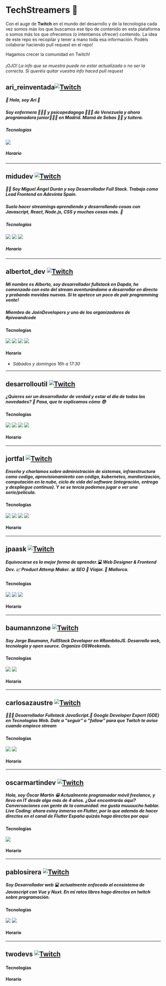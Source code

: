 # TechStreamers 👋
Con el auge de **Twitch** en el mundo del desarrollo y de la tecnologóa cada vez somos más los que buscamos ese tipo de contenido en esta plataforma o somos más los que ofrecemos (o intentamos ofrecer) contenido. La idea de este repo es recopilar y tener a mano toda esa información.
Podéis colaborar haciendo pull request en el repo!

Hagamos crecer la comunidad en Twitch!
###### *¡OJO! La info que se muestra puede no estar actualizada o no ser la correcta. Si queréis quitar vuestra info haced pull request*

## ari_reinventada[![Twitch](https://img.shields.io/badge/-ver%20en%20Twitch-9146FF?logo=Twitch&logoColor=white)](https://twitch.tv/ari_reinventada)
##### 🐣 Hola, soy Ari 🐙
##### Soy enfermera 👩🏻‍⚕️ y psicopedagoga 👩🏻‍🏫 de Venezuela y ahora programadora junior👩🏻‍💻 en Madrid. Mamá de Sebas 👩‍👦 y tuitera.
##### Tecnologías
![](https://img.shields.io/badge/-Javascript-F7DF1E?logo=Javascript&logoColor=white)
##### Horario

***
## midudev [![Twitch](https://img.shields.io/badge/-ver%20en%20Twitch-9146FF?logo=Twitch&logoColor=white)](https://twitch.tv/midudev)
##### 👨‍💻 Soy Miguel Ángel Durán y soy Desarrollador Full Stack. Trabajo como Lead Frontend en Adevinta Spain.
##### Suelo hacer streamings aprendiendo y desarrollando cosas con Javascript, React, Node.js, CSS y muchas cosas más. 🚀
##### Tecnologías
![](https://img.shields.io/badge/-React-61DAFB?logo=React&logoColor=white)
![](https://img.shields.io/badge/-Javascript-F7DF1E?logo=Javascript&logoColor=white)
![](https://img.shields.io/badge/-NodeJS-339933?logo=node.js&logoColor=white)
##### Horario
***
## albertot_dev [![Twitch](https://img.shields.io/badge/-ver%20en%20Twitch-9146FF?logo=Twitch&logoColor=white)](https://twitch.tv/albertot_dev)
##### Mi nombre es Alberto, soy desarrollador fullstack en Dapda, he comenzado con esto del stream aventurándome a desarrollar en directo y probando movidas nuevas. Si te apetece un poco de pair programming  vente!

##### Miembro de JaénDevelopers y uno de los organizadores de #pivoandcode
#### Tecnologías
![](https://img.shields.io/badge/-TypeScript-3178C6?logo=typescript&logoColor=white)
![](https://img.shields.io/badge/-Javascript-F7DF1E?logo=Javascript&logoColor=white)
![](https://img.shields.io/badge/-NodeJS-339933?logo=node.js&logoColor=white)
![](https://img.shields.io/badge/-Angular-DD0031?logo=angular&logoColor=white)
#### Horario
- *Sábados y domingos 16h a 17:30*
***
## desarrolloutil [![Twitch](https://img.shields.io/badge/-ver%20en%20Twitch-9146FF?logo=Twitch&logoColor=white)](https://twitch.tv/desarrolloutil)
##### ¿Quieres ser un desarrollador de verdad y estar al día de todas las novedades? 🤔 Pasa, que te explicamos cómo 😎
#### Tecnologías
![](https://img.shields.io/badge/-Mongo-47A248?logo=mongodb&logoColor=white)
![](https://img.shields.io/badge/-Express-black?logo=express&logoColor=white)
![](https://img.shields.io/badge/-React-61DAFB?logo=react&logoColor=white)
![](https://img.shields.io/badge/-NodeJS-339933?logo=node.js&logoColor=white)
#### Horario

***
## jortfal [![Twitch](https://img.shields.io/badge/-ver%20en%20Twitch-9146FF?logo=Twitch&logoColor=white)](https://twitch.tv/jortfal)
##### Enseño y charlamos sobre administración de sistemas, infraestructura como codigo, aprovisionamiento con código, kubernetes, monitorización, computación en la nube, ciclo de vida del software (integración, entrega y despliegue continuo). Y se se tercia podemos jugar o ver una serie/película.

#### Tecnologías
![](https://img.shields.io/badge/-Kubernetes-326CE5?logo=kubernetes&logoColor=white)
![](https://img.shields.io/badge/-AWS-232F3E?logo=amazon-aws&logoColor=white)
![](https://img.shields.io/badge/-Google_Cloud-4285F4?logo=google-cloud&logoColor=white)
![](https://img.shields.io/badge/-Terraform-623CE4?logo=terraform&logoColor=white)
#### Horario

***
## jpaask [![Twitch](https://img.shields.io/badge/-ver%20en%20Twitch-9146FF?logo=Twitch&logoColor=white)](https://twitch.tv/jpaask)
##### Equivocarse es la mejor forma de aprender.💻 Web Designer & Frontend Dev. 📈 Product Attemp Maker. 📊 SEO 🛫 Viajar. 🌴 Mallorca.

#### Tecnologías
![](https://img.shields.io/badge/-Vue.js-4FC08D?logo=vue.js&logoColor=white)
![](https://img.shields.io/badge/-React-61DAFB?logo=react&logoColor=white)
![](https://img.shields.io/badge/-NodeJS-339933?logo=node.js&logoColor=white)
#### Horario

***

## baumannzone [![Twitch](https://img.shields.io/badge/-ver%20en%20Twitch-9146FF?logo=Twitch&logoColor=white)](https://twitch.tv/baumannzone)
##### Soy Jorge Baumann, FullStack Developer en #RambitoJS. Desarrollo web, tecnología y open source. Organizo OSWeekends.

#### Tecnologías
![](https://img.shields.io/badge/-Javascript-F7DF1E?logo=Javascript&logoColor=white)
![](https://img.shields.io/badge/-Vue.js-4FC08D?logo=vue.js&logoColor=white)
#### Horario

***

## carlosazaustre [![Twitch](https://img.shields.io/badge/-ver%20en%20Twitch-9146FF?logo=Twitch&logoColor=white)](https://twitch.tv/carlosazaustre)
##### 👨🏻‍💻 Desarrollador Fullstack JavaScript.🏅 Google Developer Expert (GDE) en Tecnologías Web. Dale a "seguir" o "follow" para que Twitch te avise cuando empiece stream

#### Tecnologías
![](https://img.shields.io/badge/-Javascript-F7DF1E?logo=Javascript&logoColor=white)
![](https://img.shields.io/badge/-React-61DAFB?logo=react&logoColor=white)
#### Horario

***

## oscarmartindev [![Twitch](https://img.shields.io/badge/-ver%20en%20Twitch-9146FF?logo=Twitch&logoColor=white)](https://twitch.tv/oscarmartindev)
##### Hola, soy Óscar Martín 😀 Actualmente programador móvil freelance, y llevo en IT desde algo más de 4 años. ¿Qué encontrarás aquí? Conversaciones con gente de la comunidad: me gusta muuuucho hablar. Live Coding: ahora estoy inmerso en Flutter, por lo que además de hacer directos en el canal de Flutter España quizás haga directos por aquí

#### Tecnologías
![](https://img.shields.io/badge/-Flutter-02569B?logo=Flutter&logoColor=white)
#### Horario

***

## pablosirera [![Twitch](https://img.shields.io/badge/-ver%20en%20Twitch-9146FF?logo=Twitch&logoColor=white)](https://twitch.tv/pablosirera)

##### Soy Desarrollador web 💻 actualmente enfocado al ecosistema de Javascript con Vue y Nuxt. En mi ratos libres hago directos en twitch sobre programación.
#### Tecnologías
![](https://img.shields.io/badge/-Javascript-F7DF1E?logo=Javascript&logoColor=white)
![](https://img.shields.io/badge/-Vue.js-4FC08D?logo=vue.js&logoColor=white)

#### Horario


***

## twodevs [![Twitch](https://img.shields.io/badge/-ver%20en%20Twitch-9146FF?logo=Twitch&logoColor=white)](https://www.twitch.tv/twodevs)

##### 
#### Tecnologías
#### Horario
